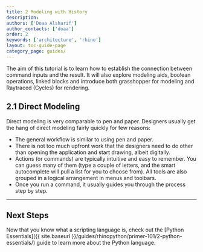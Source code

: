 ```yaml
---
title: 2 Modeling with History
description:
authors: ['Doaa Alsharif']
author_contacts: ['doaa']
order: 2
keywords: ['architecture', 'rhino']
layout: toc-guide-page
category_page: guides/
---
```


The aim of this tutorial is to learn how to establish the connection between command inputs and the result. It
will also explore modeling aids, boolean operations, linked blocks and introduce both grasshopper for modeling and Raytraced (Cycles) for rendering.

## 2.1 Direct Modeling

Direct modeling is very comparable to pen and paper. Designers usually get the hang of direct modeling fairly quickly for few reasons:

- The general workflow is similar to using pen and paper.
- There is not too much upfront work that the designers need to do other than opening the application and start drawing, albeit digitally.
- Actions (or commands) are typically intuitive and easy to remember. You can guess many of them (type a couple of letters, and the smart autocomplete will pull a list for you to choose from). All tools are also grouped in a logical arrangement in menus and toolbars.
- Once you run a command, it usually guides you through the process step by step.



---

## Next Steps

Now that you know what a scripting language is, check out the [Python Essentials]({{ site.baseurl }}/guides/rhinopython/primer-101/2-python-essentials/) guide to learn more about the Python language.
